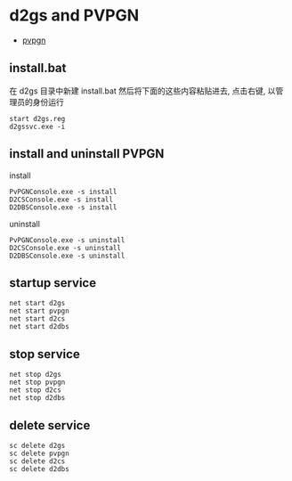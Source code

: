 # d2gs and PVPGN

- [pvpgn](https://pvpgn.pro/d2gs_installation.html)

## install.bat

在 d2gs 目录中新建 install.bat 然后将下面的这些内容粘贴进去, 点击右键, 以管理员的身份运行

```
start d2gs.reg
d2gssvc.exe -i
```

## install and uninstall PVPGN

install

```
PvPGNConsole.exe -s install
D2CSConsole.exe -s install
D2DBSConsole.exe -s install
```

uninstall

```
PvPGNConsole.exe -s uninstall
D2CSConsole.exe -s uninstall
D2DBSConsole.exe -s uninstall
```

## startup service

```
net start d2gs
net start pvpgn
net start d2cs
net start d2dbs
```

## stop service

```
net stop d2gs
net stop pvpgn
net stop d2cs
net stop d2dbs
```

## delete service

```
sc delete d2gs
sc delete pvpgn
sc delete d2cs
sc delete d2dbs
```
